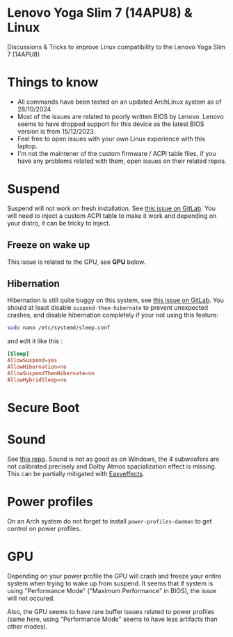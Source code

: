 # Lenovo Yoga Slim 7 (14APU8) & Linux
Discussions & Tricks to improve Linux compatibility to the Lenovo Yoga Slim 7 (14APU8)

# Things to know
- All commands have been tested on an updated ArchLinux system as of 28/10/2024
- Most of the issues are related to poorly written BIOS by Lenovo. Lenovo seems to have dropped support for this device as the latest BIOS version is from 15/12/2023.
- Feel free to open issues with your own Linux experience with this laptop.
- I'm not the maintener of the custom firmware / ACPI table files, if you have any problems related with them, open issues on their related repos. 

# Suspend
Suspend will not work on fresh installation. See [this issue on GitLab](https://gitlab.freedesktop.org/drm/amd/-/issues/2812).
You will need to inject a custom ACPI table to make it work and depending on your distro, it can be tricky to inject.

## Freeze on wake up
This issue is related to the GPU, see **GPU** below.

## Hibernation
Hibernation is still quite buggy on this system, see [this issue on GitLab](https://gitlab.freedesktop.org/drm/amd/-/issues/3047).
You should at least disable `suspend-then-hibernate` to prevent unexpected crashes, and disable hibernation completely if your not using this feature:
```bash
sudo nano /etc/systemd/sleep.conf
```
and edit it like this :
```conf
[Sleep]
AllowSuspend=yes
AllowHibernation=no
AllowSuspendThenHibernate=no
AllowHybridSleep=no
```

# Secure Boot

# Sound
See [this repo](https://github.com/darinpp/yoga-slim-7).
Sound is not as good as on Windows, the 4 subwoofers are not calibrated precisely and Dolby Atmos spacialization effect is missing.
This can be partially mitigated with [Easyeffects](https://github.com/wwmm/easyeffects).

# Power profiles
On an Arch system do not forget to install `power-profiles-daemon` to get control on power profiles.

# GPU
Depending on your power profile the GPU will crash and freeze your entire system when trying to wake up from suspend. It seems that if system is using "Performance Mode" ("Maximum Performance" in BIOS), the issue will not occured.

Also, the GPU seems to have rare buffer issues related to power profiles (same here, using "Performance Mode" seems to have less artifacts than other modes).

